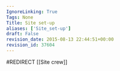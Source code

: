 ```yaml
---
IgnoreLinking: True
Tags: None
Title: Site set-up
aliases: ['Site_set-up']
draft: False
revision_date: 2015-08-13 22:44:51+00:00
revision_id: 37604
---
```


#REDIRECT [[Site crew]]